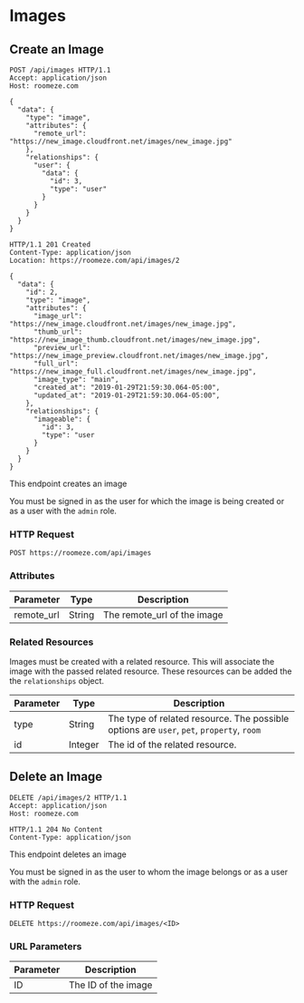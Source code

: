 # Images

## Create an Image

```http
POST /api/images HTTP/1.1
Accept: application/json
Host: roomeze.com

{
  "data": {
    "type": "image",
    "attributes": {
      "remote_url": "https://new_image.cloudfront.net/images/new_image.jpg"
    },
    "relationships": {
      "user": {
        "data": {
          "id": 3,
          "type": "user"
        }
      }
    }
  }
}
```
```http
HTTP/1.1 201 Created
Content-Type: application/json
Location: https://roomeze.com/api/images/2

{
  "data": {
    "id": 2,
    "type": "image",
    "attributes": {
      "image_url": "https://new_image.cloudfront.net/images/new_image.jpg",
      "thumb_url": "https://new_image_thumb.cloudfront.net/images/new_image.jpg",
      "preview_url": "https://new_image_preview.cloudfront.net/images/new_image.jpg",
      "full_url": "https://new_image_full.cloudfront.net/images/new_image.jpg",
      "image_type": "main",
      "created_at": "2019-01-29T21:59:30.064-05:00",
      "updated_at": "2019-01-29T21:59:30.064-05:00",
    },
    "relationships": {
      "imageable": {
        "id": 3,
        "type": "user
      }
    }
  }
}
```

This endpoint creates an image

<aside class="notice">
You must be signed in as the user for which the image is being created or as a user with the <code>admin</code> role.
</aside>

### HTTP Request

`POST https://roomeze.com/api/images`

### Attributes

Parameter   | Type   | Description
----------- | ------ | -----------
remote_url  | String | The remote_url of the image

### Related Resources

Images must be created with a related resource. This will associate the image with the passed related resource. These resources can be added the the `relationships` object.

Parameter | Type    | Description
--------- | ------- | -----------
type      | String  | The type of related resource. The possible options are <code>user</code>, <code>pet</code>, <code>property</code>, <code>room</code>
id        | Integer | The id of the related resource.

## Delete an Image

```http
DELETE /api/images/2 HTTP/1.1
Accept: application/json
Host: roomeze.com
```
```http
HTTP/1.1 204 No Content
Content-Type: application/json
```

This endpoint deletes an image

<aside class="notice">
You must be signed in as the user to whom the image belongs or as a user with the <code>admin</code> role.
</aside>

### HTTP Request

`DELETE https://roomeze.com/api/images/<ID>`

### URL Parameters

Parameter | Description
--------- | -----------
ID        | The ID of the image
